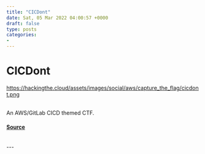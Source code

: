 ```yaml
---
title: "CICDont"
date: Sat, 05 Mar 2022 04:00:57 +0000
draft: false
type: posts
categories: 
- 
---
```

# CICDont
https://hackingthe.cloud/assets/images/social/aws/capture_the_flag/cicdont.png
<br/>

<br/>
An AWS/GitLab CICD themed CTF.

#### [Source](https://hackingthe.cloud/aws/capture_the_flag/cicdont/)

<br/>
---
